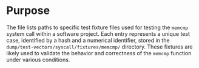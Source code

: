 # Purpose
The file lists paths to specific test fixture files used for testing the `memcmp` system call within a software project. Each entry represents a unique test case, identified by a hash and a numerical identifier, stored in the `dump/test-vectors/syscall/fixtures/memcmp/` directory. These fixtures are likely used to validate the behavior and correctness of the `memcmp` function under various conditions.
